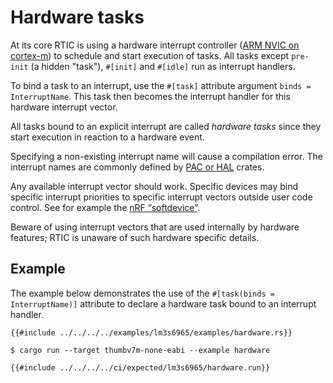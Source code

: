 # Hardware tasks

At its core RTIC is using a hardware interrupt controller ([ARM NVIC on cortex-m][NVIC]) to schedule and start execution of tasks. All tasks except `pre-init` (a hidden "task"), `#[init]` and `#[idle]` run as interrupt handlers.

To bind a task to an interrupt, use the `#[task]` attribute argument `binds = InterruptName`. This task then becomes the interrupt handler for this hardware interrupt vector.

All tasks bound to an explicit interrupt are called _hardware tasks_ since they start execution in reaction to a hardware event.

Specifying a non-existing interrupt name will cause a compilation error. The interrupt names are commonly defined by [PAC or HAL][pacorhal] crates.

Any available interrupt vector should work. Specific devices may bind specific interrupt priorities to specific interrupt vectors outside user code control. See for example the [nRF “softdevice”](https://github.com/rtic-rs/rtic/issues/434).

Beware of using interrupt vectors that are used internally by hardware features; RTIC is unaware of such hardware specific details.

[pacorhal]: https://docs.rust-embedded.org/book/start/registers.html
[NVIC]: https://developer.arm.com/documentation/100166/0001/Nested-Vectored-Interrupt-Controller/NVIC-functional-description/NVIC-interrupts

## Example

The example below demonstrates the use of the `#[task(binds = InterruptName)]` attribute to declare a hardware task bound to an interrupt handler.

```rust,noplayground
{{#include ../../../../examples/lm3s6965/examples/hardware.rs}}
```

```console
$ cargo run --target thumbv7m-none-eabi --example hardware
```

```console
{{#include ../../../../ci/expected/lm3s6965/hardware.run}}
```

